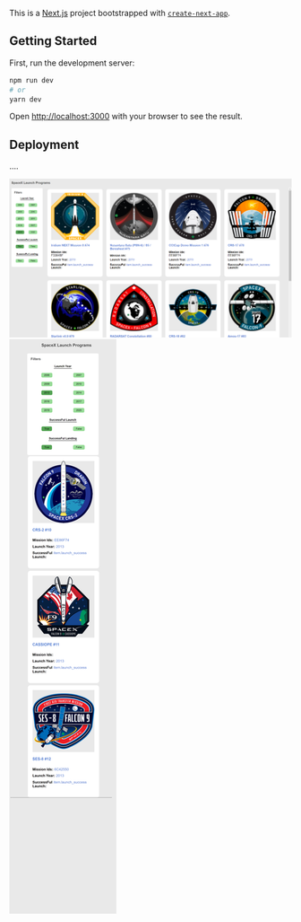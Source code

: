 This is a [Next.js](https://nextjs.org/) project bootstrapped with [`create-next-app`](https://github.com/vercel/next.js/tree/canary/packages/create-next-app).

## Getting Started

First, run the development server:

```bash
npm run dev
# or
yarn dev
```

Open [http://localhost:3000](http://localhost:3000) with your browser to see the result.

## Deployment

....

![Desktop Screenshot](https://github.com/demukeshchouhan/spacex/blob/master/public/screenshot/screenshot1.PNG)
![Mobile screenshot](https://github.com/demukeshchouhan/spacex/blob/master/public/screenshot/mobile_SS.png)
